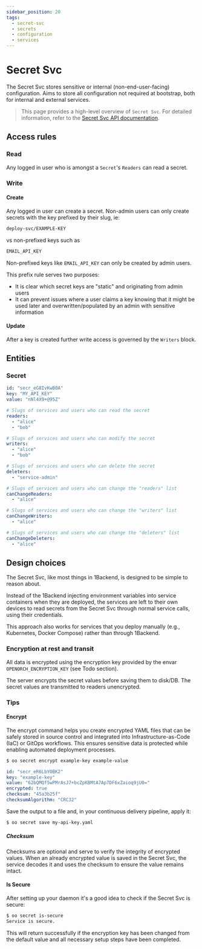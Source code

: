 ```yaml
---
sidebar_position: 20
tags:
  - secret-svc
  - secrets
  - configuration
  - services
---
```


# Secret Svc

The Secret Svc stores sensitive or internal (non-end-user-facing) configuration. Aims to store all configuration not required at bootstrap, both for internal and external services.

> This page provides a high-level overview of `Secret Svc`. For detailed information, refer to the [Secret Svc API documentation](/docs/1backend/list-secrets).

## Access rules

### Read

Any logged in user who is amongst a `Secret`'s `Readers` can read a secret.

### Write

#### Create

Any logged in user can create a secret. Non-admin users can only create secrets with the key prefixed by their slug, ie:

```sh
deploy-svc/EXAMPLE-KEY
```

vs non-prefixed keys such as

```sh
EMAIL_API_KEY
```

Non-prefixed keys like `EMAIL_API_KEY` can only be created by admin users.

This prefix rule serves two purposes:

- It is clear which secret keys are "static" and originating from admin users
- It can prevent issues where a user claims a key knowing that it might be used later and overwritten/populated by an admin with sensitive information

#### Update

After a key is created further write access is governed by the `Writers` block.

## Entities

### Secret

```yaml
id: "secr_eG8IvKwB0A"
key: "MY_API_KEY"
value: "nNl4X9+@95Z"

# Slugs of services and users who can read the secret
readers:
  - "alice"
  - "bob"

# Slugs of services and users who can modify the secret
writers:
  - "alice"
  - "bob"

# Slugs of services and users who can delete the secret
deleters:
  - "service-admin"

# Slugs of services and users who can change the "readers" list
canChangeReaders:
  - "alice"

# Slugs of services and users who can change the "writers" list
canChangeWriters:
  - "alice"

# Slugs of services and users who can change the "deleters" list
canChangeDeleters:
  - "alice"
```

## Design choices

The Secret Svc, like most things in 1Backend, is designed to be simple to reason about.

Instead of the 1Backend injecting environment variables into service containers when they are deployed, the services are left to their own devices to read secrets from the Secret Svc through normal service calls, using their credentials.

This approach also works for services that you deploy manually (e.g., Kubernetes, Docker Compose) rather than through 1Backend.

### Encryption at rest and transit

All data is encrypted using the encryption key provided by the envar `OPENORCH_ENCRYPTION_KEY` (see Todo section).

The server encrypts the secret values before saving them to disk/DB. The secret values are transmitted to readers unencrypted.

### Tips

#### Encrypt

The encrypt command helps you create encrypted YAML files that can be safely stored in source control and integrated into Infrastructure-as-Code (IaC) or GitOps workflows. This ensures sensitive data is protected while enabling automated deployment processes.

```sh
$ oo secret encrypt example-key example-value
```

```yaml
id: "secr_eR6LbYOBK2"
key: "example-key"
value: "62bQMQf5wPMrAsJ7+bcZpKBMtA7Ap7DF6xZaioq9jU0="
encrypted: true
checksum: "45a3b25f"
checksumAlgorithm: "CRC32"
```

Save the output to a file and, in your continuous delivery pipeline, apply it:

```sh
$ oo secret save my-api-key.yaml
```

##### Checksum

Checksums are optional and serve to verify the integrity of encrypted values. When an already encrypted value is saved in the Secret Svc, the service decodes it and uses the checksum to ensure the value remains intact.

#### Is Secure

After setting up your daemon it's a good idea to check if the Secret Svc is secure:

```sh
$ oo secret is-secure
Service is secure.
```

This will return successfully if the encryption key has been changed from the default value and all necessary setup steps have been completed.
